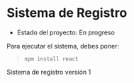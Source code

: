 <h1> Sistema de Registro</h1>

- Estado del proyecto: En progreso

Para ejecutar el sistema, debes poner: 

> ```npm install react```

Sistema de registro versión 1
